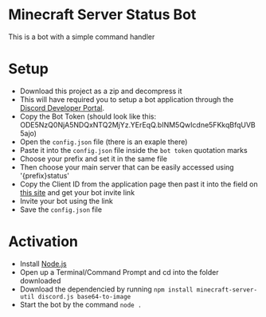 # Minecraft Server Status Bot

This is a bot with a simple command handler

# Setup

- Download this project as a zip and decompress it
- This will have required you to setup a bot application through the [Discord Developer Portal](https://discord.com/developers/applications).
- Copy the Bot Token (should look like this: ODE5NzQ0NjA5NDQxNTQ2MjYz.YErEqQ.bINM5QwIcdne5FKkqBfqUVB5ajo)
- Open the `config.json` file (there is an exaple there)
- Paste it into the `config.json` file inside the `bot token` quotation marks
- Choose your prefix and set it in the same file
- Then choose your main server that can be easily accessed using '{prefix}status'
- Copy the Client ID from the application page then past it into the field on [this site](https://discordapi.com/permissions.html) and get your bot invite link
- Invite your bot using the link
- Save the `config.json` file

# Activation

- Install [Node.js](https://nodejs.org/en/download/)
- Open up a Terminal/Command Prompt and cd into the folder downloaded
- Download the dependencied by running `npm install minecraft-server-util discord.js base64-to-image`
- Start the bot by the command `node .`

